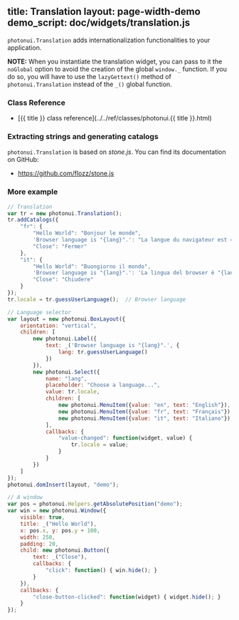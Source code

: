 title: Translation
layout: page-width-demo
demo_script: doc/widgets/translation.js
---

`photonui.Translation` adds internationalization functionalities to your application.

**NOTE:** When you instantiate the translation widget, you can pass to it the `noGlobal` option to avoid the creation of the global `window._` function. If you do so, you will have to use the `lazyGettext()` method of `photonui.Translation` instead of the `_()` global function.


### Class Reference

* [{{ title }} class reference](../../ref/classes/photonui.{{ title }}.html)


### Extracting strings and generating catalogs

`photonui.Translation` is based on *stone.js*. You can find its documentation on GitHub:

* https://github.com/flozz/stone.js


### More example

```javascript
// Translation
var tr = new photonui.Translation();
tr.addCatalogs({
    "fr": {
        "Hello World": "Bonjour le monde",
        'Browser language is "{lang}".': "La langue du navigateur est « {lang} ».",
        "Close": "Fermer"
    },
    "it": {
        "Hello World": "Buongiorno il mondo",
        'Browser language is "{lang}".': 'La lingua del browser è "{lang}".',
        "Close": "Chiudere"
    }
});
tr.locale = tr.guessUserLanguage();  // Browser language

// Language selector
var layout = new photonui.BoxLayout({
    orientation: "vertical",
    children: [
        new photonui.Label({
            text: _('Browser language is "{lang}".', {
                lang: tr.guessUserLanguage()
            })
        }),
        new photonui.Select({
            name: "lang",
            placeholder: "Choose a language...",
            value: tr.locale,
            children: [
                new photonui.MenuItem({value: "en", text: "English"}),
                new photonui.MenuItem({value: "fr", text: "Français"}),
                new photonui.MenuItem({value: "it", text: "Italiano"}),
            ],
            callbacks: {
                "value-changed": function(widget, value) {
                    tr.locale = value;
                }
            }
        })
    ]
});
photonui.domInsert(layout, "demo");

// A window
var pos = photonui.Helpers.getAbsolutePosition("demo");
var win = new photonui.Window({
    visible: true,
    title: _("Hello World"),
    x: pos.x, y: pos.y + 100,
    width: 250,
    padding: 20,
    child: new photonui.Button({
        text: _("Close"),
        callbacks: {
            "click": function() { win.hide(); }
        }
    }),
    callbacks: {
        "close-button-clicked": function(widget) { widget.hide(); }
    }
});

```


